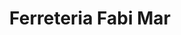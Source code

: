 ---
title: "Ferreteria Fabi Mar"
url: /fernando-de-la-mora/ferreteria-fabi-mar/
shop: Eisenwaren
---